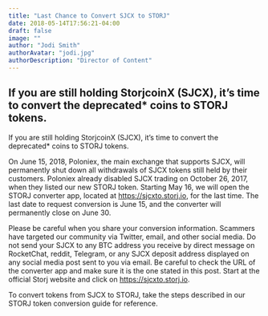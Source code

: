 ```yaml
---
title: "Last Chance to Convert SJCX to STORJ"
date: 2018-05-14T17:56:21-04:00
draft: false
image: ""
author: "Jodi Smith"
authorAvatar: "jodi.jpg"
authorDescription: "Director of Content"
---
```


## If you are still holding StorjcoinX (SJCX), it’s time to convert the deprecated* coins to STORJ tokens.

<p>
If you are still holding StorjcoinX (SJCX), it’s time to convert the deprecated* coins to STORJ tokens.

On June 15, 2018, Poloniex, the main exchange that supports SJCX, will permanently shut down all withdrawals of SJCX tokens still held by their customers. Poloniex already disabled SJCX trading on October 26, 2017, when they listed our new STORJ token. Starting May 16, we will open the STORJ converter app, located at https://sjcxto.storj.io, for the last time. The last date to request conversion is June 15, and the converter will permanently close on June 30.

Please be careful when you share your conversion information. Scammers have targeted our community via Twitter, email, and other social media. Do not send your SJCX to any BTC address you receive by direct message on RocketChat, reddit, Telegram, or any SJCX deposit address displayed on any social media post sent to you via email. Be careful to check the URL of the converter app and make sure it is the one stated in this post. Start at the official Storj website and click on https://sjcxto.storj.io.

To convert tokens from SJCX to STORJ, take the steps described in our STORJ token conversion guide for reference.
